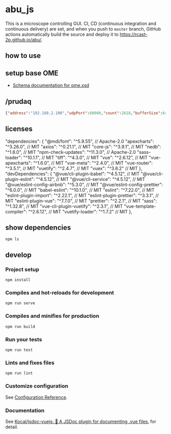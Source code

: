 # abu_js

This is a microscope controlling GUI. CI, CD (continuous integration and continuous delivery) are set, and when you push to `master` branch, GitHub actions automatically build the source and deploy it to https://rcast-2p.github.io/abu/.

## how to use


## setup base OME

- [Schema documentation for ome.xsd](https://www.openmicroscopy.org/Schemas/Documentation/Generated/OME-2016-06/ome.html)

## /prudaq

```json
{"address":"192.168.2.100","udpPort":60000,"count":2618,"bufferSize":64020,"uuid":"lh20201203-195507"}
```


## licenses


  "dependencies": {
    "@mdi/font": "^5.9.55", // Apache-2.0
    "apexcharts": "^3.26.0", // MIT
    "axios": "^0.21.1", // MIT
    "core-js": "^3.9.1", // MIT
    "nedb": "^1.8.0", // MIT
    "npm-check-updates": "^11.3.0", // Apache-2.0
    "sass-loader": "^10.1.1", // MIT
    "tiff": "^4.3.0", // MIT
    "vue": "^2.6.12", // MIT
    "vue-apexcharts": "^1.6.0", // MIT
    "vue-meta": "^2.4.0", // MIT
    "vue-router": "^3.5.1", // MIT
    "vuetify": "^2.4.7", // MIT
    "vuex": "^3.6.2" // MIT
  },
  "devDependencies": {
    "@vue/cli-plugin-babel": "^4.5.12", // MIT
    "@vue/cli-plugin-eslint": "^4.5.12", // MIT
    "@vue/cli-service": "^4.5.12", // MIT
    "@vue/eslint-config-airbnb": "^5.3.0", // MIT
    "@vue/eslint-config-prettier": "^6.0.0", // MIT
    "babel-eslint": "^10.1.0", // MIT
    "eslint": "^7.22.0", // MIT
    "eslint-plugin-import": "^2.22.1", // MIT
    "eslint-plugin-prettier": "^3.3.1", // MIT
    "eslint-plugin-vue": "^7.7.0", // MIT
    "prettier": "^2.2.1", // MIT
    "sass": "^1.32.8", // MIT
    "vue-cli-plugin-vuetify": "^2.3.1", // MIT
    "vue-template-compiler": "^2.6.12", // MIT
    "vuetify-loader": "^1.7.2" // MIT
  },

## show dependencies

```
npm ls
```

## develop
### Project setup
```
npm install
```

### Compiles and hot-reloads for development
```
npm run serve
```

### Compiles and minifies for production
```
npm run build
```

### Run your tests
```
npm run test
```

### Lints and fixes files
```
npm run lint
```

### Customize configuration
See [Configuration Reference](https://cli.vuejs.org/config/).

### Documentation

See [Kocal/jsdoc-vuejs: 📖 A JSDoc plugin for documenting .vue files.](https://github.com/Kocal/jsdoc-vuejs) for detail.
